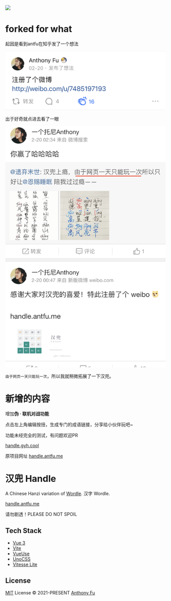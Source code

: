 ![](./public/og.png)

# forked for what

起因是看到antfu在知乎发了一个想法

![](./public/why_1.png)

出于好奇就点进去看了一眼

![](./public/why_2.png)

`由于网页一天只能玩一次`，所以我就稍微拓展了一下汉兜。

# 新增的内容

增加**伪 · 联机对战功能**
 
点击左上角编辑按扭，生成专门的成语链接，分享给小伙伴玩吧~

功能未经完全的测试，有问题欢迎PR

[handle.gyh.cool](https://handle.gyh.cool)

原项目网址 [handle.antfu.me](https://handle.antfu.me)


# 汉兜 Handle

A Chinese Hanzi variation of [Wordle](https://www.powerlanguage.co.uk/wordle/). 汉字 Wordle.

[handle.antfu.me](https://handle.antfu.me)

请勿剧透！PLEASE DO NOT SPOIL

## Tech Stack

- [Vue 3](https://v3.vuejs.org/)
- [Vite](https://vitejs.dev/)
- [VueUse](https://vueuse.org/)
- [UnoCSS](https://github.com/antfu/unocss)
- [Vitesse Lite](https://github.com/antfu/vitesse-lite)

## License

[MIT](./LICENSE) License © 2021-PRESENT [Anthony Fu](https://github.com/antfu)
